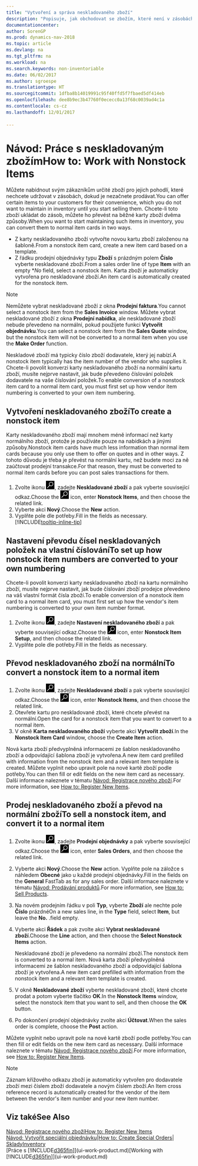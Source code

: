 ```yaml
---
title: "Vytvoření a správa neskladovaného zboží"
description: "Popisuje, jak obchodovat se zbožím, které není v zásobách nebo se zbožím, které není ve vašich zásobách udržováno."
documentationcenter: 
author: SorenGP
ms.prod: dynamics-nav-2018
ms.topic: article
ms.devlang: na
ms.tgt_pltfrm: na
ms.workload: na
ms.search.keywords: non-inventoriable
ms.date: 06/02/2017
ms.author: sgroespe
ms.translationtype: HT
ms.sourcegitcommit: 1dfba8b14019991c95f40ffd5f7fbaed5df414eb
ms.openlocfilehash: dee8b9ec3b47760f0ececc0a13f68c0039ad4c1a
ms.contentlocale: cs-cz
ms.lasthandoff: 12/01/2017

---
```

# <a name="how-to-work-with-nonstock-items"></a><span data-ttu-id="a331a-103">Návod: Práce s neskladovaným zbožím</span><span class="sxs-lookup"><span data-stu-id="a331a-103">How to: Work with Nonstock Items</span></span>
<span data-ttu-id="a331a-104">Můžete nabídnout svým zákazníkům určité zboží pro jejich pohodlí, které nechcete udržovat v zásobách, dokud je nezačnete prodávat.</span><span class="sxs-lookup"><span data-stu-id="a331a-104">You can offer certain items to your customers for their convenience, which you do not want to maintain in inventory until you start selling them.</span></span> <span data-ttu-id="a331a-105">Chcete-li toto zboží ukládat do zásob, můžete ho převést na běžné karty zboží dvěma způsoby.</span><span class="sxs-lookup"><span data-stu-id="a331a-105">When you want to start maintaining such items in inventory, you can convert them to normal item cards in two ways.</span></span>

* <span data-ttu-id="a331a-106">Z karty neskladovaného zboží vytvořte novou kartu zboží založenou na šabloně.</span><span class="sxs-lookup"><span data-stu-id="a331a-106">From a nonstock item card, create a new item card based on a template.</span></span>
* <span data-ttu-id="a331a-107">Z řádku prodejní objednávky typu **Zboží** s prázdným polem **Číslo** vyberte neskladované zboží.</span><span class="sxs-lookup"><span data-stu-id="a331a-107">From a sales order line of type **Item** with an empty **No* field, select a nonstock item.</span></span> <span data-ttu-id="a331a-108">Karta zboží je automaticky vytvořena pro neskladované zboží.</span><span class="sxs-lookup"><span data-stu-id="a331a-108">An item card is automatically created for the nonstock item.</span></span>

> [!NOTE]  
>   <span data-ttu-id="a331a-109">Nemůžete vybrat neskladované zboží z okna **Prodejní faktura**.</span><span class="sxs-lookup"><span data-stu-id="a331a-109">You cannot select a nonstock item from the **Sales Invoice** window.</span></span> <span data-ttu-id="a331a-110">Můžete vybrat neskladované zboží z okna **Prodejní nabídka**, ale neskladované zboží nebude převedeno na normální, pokud použijete funkci **Vytvořit objednávku**.</span><span class="sxs-lookup"><span data-stu-id="a331a-110">You can select a nonstock item from the **Sales Quote** window, but the nonstock item will not be converted to a normal item when you use the **Make Order** function.</span></span>

<span data-ttu-id="a331a-111">Neskladové zboží má typicky číslo zboží dodavatele, který jej nabízí.</span><span class="sxs-lookup"><span data-stu-id="a331a-111">A nonstock item typically has the item number of the vendor who supplies it.</span></span> <span data-ttu-id="a331a-112">Chcete-li povolit konverzi karty neskladovaného zboží na normální kartu zboží, musíte nejprve nastavit, jak bude převedeno číslování položek dodavatele na vaše číslování položek.</span><span class="sxs-lookup"><span data-stu-id="a331a-112">To enable conversion of a nonstock item card to a normal item card, you must first set up how vendor item numbering is converted to your own item numbering.</span></span>   

## <a name="to-create-a-nonstock-item"></a><span data-ttu-id="a331a-113">Vytvoření neskladovaného zboží</span><span class="sxs-lookup"><span data-stu-id="a331a-113">To create a nonstock item</span></span>
<span data-ttu-id="a331a-114">Karty neskladovaného zboží mají mnohem méně informací než karty normálního zboží, protože je používáte pouze na nabídkách a jinými způsoby.</span><span class="sxs-lookup"><span data-stu-id="a331a-114">Nonstock item cards have much less information than normal item cards because you only use them to offer on quotes and in other ways.</span></span> <span data-ttu-id="a331a-115">Z tohoto důvodu je třeba je převést na normální kartu, než budete moci za ně zaúčtovat prodejní transakce.</span><span class="sxs-lookup"><span data-stu-id="a331a-115">For that reason, they must be converted to normal item cards before you can post sales transactions for them.</span></span>

1. <span data-ttu-id="a331a-116">Zvolte ikonu ![Vyhledat stránku nebo sestavu](media/ui-search/search_small.png "Ikona Vyhledat stránku nebo sestavu"), zadejte **Neskladované zboží** a pak vyberte související odkaz.</span><span class="sxs-lookup"><span data-stu-id="a331a-116">Choose the ![Search for Page or Report](media/ui-search/search_small.png "Search for Page or Report icon") icon, enter **Nonstock Items**, and then choose the related link.</span></span>
2. <span data-ttu-id="a331a-117">Vyberte akci **Nový**.</span><span class="sxs-lookup"><span data-stu-id="a331a-117">Choose the **New** action.</span></span>
3. <span data-ttu-id="a331a-118">Vyplňte pole dle potřeby.</span><span class="sxs-lookup"><span data-stu-id="a331a-118">Fill in the fields as necessary.</span></span> [!INCLUDE[tooltip-inline-tip](includes/tooltip-inline-tip_md.md)]

## <a name="to-set-up-how-nonstock-item-numbers-are-converted-to-your-own-numbering"></a><span data-ttu-id="a331a-119">Nastavení převodu čísel neskladovaných položek na vlastní číslování</span><span class="sxs-lookup"><span data-stu-id="a331a-119">To set up how nonstock item numbers are converted to your own numbering</span></span>
<span data-ttu-id="a331a-120">Chcete-li povolit konverzi karty neskladovaného zboží na kartu normálního zboží, musíte nejprve nastavit, jak bude číslování zboží prodejce převedeno na váš vlastní formát čísla zboží.</span><span class="sxs-lookup"><span data-stu-id="a331a-120">To enable conversion of a nonstock item card to a normal item card, you must first set up how the vendor's item numbering is converted to your own item number format.</span></span>

1. <span data-ttu-id="a331a-121">Zvolte ikonu ![Vyhledat stránku nebo sestavu](media/ui-search/search_small.png "Ikona Vyhledat stránku nebo sestavu"), zadejte **Nastavení neskladovaného zboží** a pak vyberte související odkaz.</span><span class="sxs-lookup"><span data-stu-id="a331a-121">Choose the ![Search for Page or Report](media/ui-search/search_small.png "Search for Page or Report icon") icon, enter **Nonstock Item Setup**, and then choose the related link.</span></span>
2. <span data-ttu-id="a331a-122">Vyplňte pole dle potřeby.</span><span class="sxs-lookup"><span data-stu-id="a331a-122">Fill in the fields as necessary.</span></span>

## <a name="to-convert-a-nonstock-item-to-a-normal-item"></a><span data-ttu-id="a331a-123">Převod neskladovaného zboží na normální</span><span class="sxs-lookup"><span data-stu-id="a331a-123">To convert a nonstock item to a normal item</span></span>
1. <span data-ttu-id="a331a-124">Zvolte ikonu ![Vyhledat stránku nebo sestavu](media/ui-search/search_small.png "Ikona Vyhledat stránku nebo sestavu"), zadejte **Neskladované zboží** a pak vyberte související odkaz.</span><span class="sxs-lookup"><span data-stu-id="a331a-124">Choose the ![Search for Page or Report](media/ui-search/search_small.png "Search for Page or Report icon") icon, enter **Nonstock Items**, and then choose the related link.</span></span>
2. <span data-ttu-id="a331a-125">Otevřete kartu pro neskladované zboží, které chcete převést na normální.</span><span class="sxs-lookup"><span data-stu-id="a331a-125">Open the card for a nonstock item that you want to convert to a normal item.</span></span>
3. <span data-ttu-id="a331a-126">V okně **Karta neskladovaného zboží** vyberte akci **Vytvořit zboží**.</span><span class="sxs-lookup"><span data-stu-id="a331a-126">In the **Nonstock Item Card** window, choose the **Create Item** action.</span></span>

<span data-ttu-id="a331a-127">Nová karta zboží předvyplněná informacemi ze šablon neskladovaného zboží a odpovídající šablona zboží je vytvořena.</span><span class="sxs-lookup"><span data-stu-id="a331a-127">A new item card prefilled with information from the nonstock item and a relevant item template is created.</span></span> <span data-ttu-id="a331a-128">Můžete vyplnit nebo upravit pole na nové kartě zboží podle potřeby.</span><span class="sxs-lookup"><span data-stu-id="a331a-128">You can then fill or edit fields on the new item card as necessary.</span></span> <span data-ttu-id="a331a-129">Další informace naleznete v tématu [Návod: Registrace nového zboží](inventory-how-register-new-items.md).</span><span class="sxs-lookup"><span data-stu-id="a331a-129">For more information, see [How to: Register New Items](inventory-how-register-new-items.md).</span></span>

## <a name="to-sell-a-nonstock-item-and-convert-it-to-a-normal-item"></a><span data-ttu-id="a331a-130">Prodej neskladovaného zboží a převod na normální zboží</span><span class="sxs-lookup"><span data-stu-id="a331a-130">To sell a nonstock item, and convert it to a normal item</span></span>
1. <span data-ttu-id="a331a-131">Zvolte ikonu ![Vyhledat stránku nebo sestavu](media/ui-search/search_small.png "Ikona Vyhledat stránku nebo sestavu"), zadejte **Prodejní objednávky** a pak vyberte související odkaz.</span><span class="sxs-lookup"><span data-stu-id="a331a-131">Choose the ![Search for Page or Report](media/ui-search/search_small.png "Search for Page or Report icon") icon, enter **Sales Orders**, and then choose the related link.</span></span>
2. <span data-ttu-id="a331a-132">Vyberte akci **Nový**.</span><span class="sxs-lookup"><span data-stu-id="a331a-132">Choose the **New** action.</span></span> <span data-ttu-id="a331a-133">Vyplňte pole na záložce s náhledem **Obecné** jako u každé prodejní objednávky.</span><span class="sxs-lookup"><span data-stu-id="a331a-133">Fill in the fields on the **General** FastTab as for any sales order.</span></span> <span data-ttu-id="a331a-134">Další informace naleznete v tématu [Návod: Prodávání produktů](sales-how-sell-products.md).</span><span class="sxs-lookup"><span data-stu-id="a331a-134">For more information, see [How to: Sell Products](sales-how-sell-products.md).</span></span>
3. <span data-ttu-id="a331a-135">Na novém prodejním řádku v poli **Typ**, vyberte **Zboží** ale nechte pole **Číslo** prázdné</span><span class="sxs-lookup"><span data-stu-id="a331a-135">On a new sales line, in the **Type** field, select **Item**, but leave the **No.**</span></span> <span data-ttu-id="a331a-136">.</span><span class="sxs-lookup"><span data-stu-id="a331a-136">field empty.</span></span>
4. <span data-ttu-id="a331a-137">Vyberte akci **Řádek** a pak zvolte akci **Vybrat neskladované zboží**.</span><span class="sxs-lookup"><span data-stu-id="a331a-137">Choose the **Line** action, and then choose the **Select Nonstock Items** action.</span></span>

    <span data-ttu-id="a331a-138">Neskladované zboží je převedeno na normální zboží.</span><span class="sxs-lookup"><span data-stu-id="a331a-138">The nonstock item is converted to a normal item.</span></span> <span data-ttu-id="a331a-139">Nová karta zboží předvyplněná informacemi ze šablon neskladovaného zboží a odpovídající šablona zboží je vytvořena.</span><span class="sxs-lookup"><span data-stu-id="a331a-139">A new item card prefilled with information from the nonstock item and a relevant item template is created.</span></span>
5. <span data-ttu-id="a331a-140">V okně **Neskladované zboží** vyberte neskladované zboží, které chcete prodat a potom vyberte tlačítko **OK**.</span><span class="sxs-lookup"><span data-stu-id="a331a-140">In the **Nonstock Items** window, select the nonstock item that you want to sell, and then choose the **OK** button.</span></span>
6. <span data-ttu-id="a331a-141">Po dokončení prodejní objednávky zvolte akci **Účtovat**.</span><span class="sxs-lookup"><span data-stu-id="a331a-141">When the sales order is complete, choose the **Post** action.</span></span>

<span data-ttu-id="a331a-142">Můžete vyplnit nebo upravit pole na nové kartě zboží podle potřeby.</span><span class="sxs-lookup"><span data-stu-id="a331a-142">You can then fill or edit fields on the new item card as necessary.</span></span> <span data-ttu-id="a331a-143">Další informace naleznete v tématu [Návod: Registrace nového zboží](inventory-how-register-new-items.md).</span><span class="sxs-lookup"><span data-stu-id="a331a-143">For more information, see [How to: Register New Items](inventory-how-register-new-items.md).</span></span>

> [!NOTE]  
>   <span data-ttu-id="a331a-144">Záznam křížového odkazu zboží je automaticky vytvořen pro dodavatele zboží mezi číslem zboží dodavatele a novým číslem zboží.</span><span class="sxs-lookup"><span data-stu-id="a331a-144">An Item cross reference record is automatically created for the vendor of the item between the vendor's item number and your new item number.</span></span>

## <a name="see-also"></a><span data-ttu-id="a331a-145">Viz také</span><span class="sxs-lookup"><span data-stu-id="a331a-145">See Also</span></span>
[<span data-ttu-id="a331a-146">Návod: Registrace nového zboží</span><span class="sxs-lookup"><span data-stu-id="a331a-146">How to: Register New Items</span></span>](inventory-how-register-new-items.md)  
<span data-ttu-id="a331a-147">[Návod: Vytvořit speciální objednávku](sales-how-to-create-special-orders.md)|</span><span class="sxs-lookup"><span data-stu-id="a331a-147">[How to: Create Special Orders](sales-how-to-create-special-orders.md)|</span></span>  
[<span data-ttu-id="a331a-148">Sklady</span><span class="sxs-lookup"><span data-stu-id="a331a-148">Inventory</span></span>](inventory-manage-inventory.md)  
<span data-ttu-id="a331a-149">[Práce s [!INCLUDE[d365fin](includes/d365fin_md.md)]](ui-work-product.md)</span><span class="sxs-lookup"><span data-stu-id="a331a-149">[Working with [!INCLUDE[d365fin](includes/d365fin_md.md)]](ui-work-product.md)</span></span>


